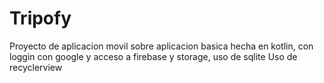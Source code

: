 # Tripofy
Proyecto de aplicacion movil sobre aplicacion basica hecha en kotlin, con loggin con google y acceso a firebase y storage, uso de sqlite
Uso de recyclerview
